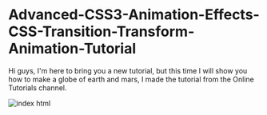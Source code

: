 # Advanced-CSS3-Animation-Effects-CSS-Transition-Transform-Animation-Tutorial
Hi guys, I'm here to bring you a new tutorial, but this time I will show you how to make a globe of earth and mars, I made the tutorial from the Online Tutorials channel.

![index html](https://user-images.githubusercontent.com/78237060/152037608-1d29579f-1c73-411e-9b28-222bc974402f.png)
